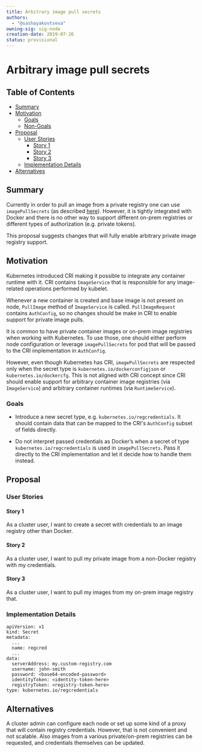 ```yaml
---
title: Arbitrary image pull secrets
authors:
  - "@sashayakovtseva"
owning-sig: sig-node
creation-date: 2019-07-26
status: provisional
---
```


# Arbitrary image pull secrets

## Table of Contents

<!-- toc -->
- [Summary](#summary)
- [Motivation](#motivation)
  - [Goals](#goals)
  - [Non-Goals](#non-goals)
- [Proposal](#proposal)
  - [User Stories](#user-stories)
    - [Story 1](#story-1)
    - [Story 2](#story-2)
    - [Story 3](#story-3)
  - [Implementation Details](#implementation-details)
- [Alternatives ](#alternatives)
<!-- /toc -->

## Summary

Currently in order to pull an image from a private registry one can use `imagePullSecrets` (as described
[here](https://kubernetes.io/docs/tasks/configure-pod-container/pull-image-private-registry/)). 
However, it is tightly integrated with Docker and there is no other way to support different on-prem
registries or different types of authorization (e.g. private tokens).

This proposal suggests changes that will fully enable arbitrary private image registry support.

## Motivation

Kubernetes introduced CRI making it possible to integrate any container runtime with it.
CRI contains `ImageService` that is responsible for any image-related operations performed by kubelet. 

Whenever a new container is created and base image is not present on node, `PullImage` method of `ImageService`
is called. `PullImageRequest` contains `AuthConfig`, so no changes should be make in CRI to enable support
for private image pulls.   

It is common to have private container images or on-prem image registries when working with Kubernetes. To use
those, one should either perform node configuration or leverage `imagePullSecrets` for pod that will be passed
to the CRI implementation in `AuthConfig`.
 
However, even though Kubernetes has CRI, `imagePullSecrets` are respected only when the secret type is
`kubernetes.io/dockerconfigjson` or `kubernetes.io/dockercfg`. This is not aligned with CRI concept since CRI should
enable support for arbitrary container image registries (via `ImageService`) and arbitrary container runtimes (via
`RuntimeService`). 

### Goals

- Introduce a new secret type, e.g. `kubernetes.io/regcredentials`.
It should contain data that can be mapped to the CRI's `AuthConfig` subset of fields directly.
  
- Do not interpret passed credentials as Docker’s when a secret of type `kubernetes.io/regcredentials`
is used in `imagePullSecrets`. Pass it directly to the CRI implementation and let it decide how to handle them instead.

## Proposal

### User Stories 

#### Story 1
As a cluster user, I want to create a secret with credentials to an image registry other than Docker.

#### Story 2
As a cluster user, I want to pull my private image from a non-Docker registry with my credentials.

#### Story 3
As a cluster user, I want to pull my images from my on-prem image registry that.

### Implementation Details 

```
apiVersion: v1
kind: Secret
metadata:
  ...
  name: regcred
  ...
data:
  serverAddress: my.custom-registry.com
  username: john-smith
  password: <base64-encoded-password>
  identityToken: <identity-token-here>
  registryToken: <registry-token-here>
type: kubernetes.io/regcredentials
```

## Alternatives 

A cluster admin can configure each node or set up some kind of a proxy that will contain registry credentials.
However, that is not convenient and not scalable. Also images from a various private/on-prem registries can be
requested, and credentials themselves can be updated.
